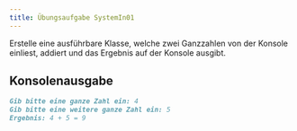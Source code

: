 ```yaml
---
title: Übungsaufgabe SystemIn01
---
```


Erstelle eine ausführbare Klasse, welche zwei Ganzzahlen von der Konsole einliest, addiert und das Ergebnis auf der Konsole ausgibt.

## Konsolenausgabe

```markdown
Gib bitte eine ganze Zahl ein: 4
Gib bitte eine weitere ganze Zahl ein: 5
Ergebnis: 4 + 5 = 9
```
